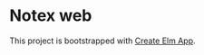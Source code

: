 # Notex web

This project is bootstrapped with [Create Elm App](https://github.com/halfzebra/create-elm-app).